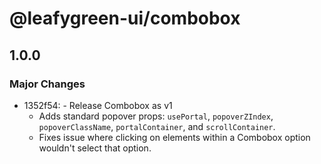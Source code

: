 # @leafygreen-ui/combobox

## 1.0.0
### Major Changes

- 1352f54: - Release Combobox as v1
  - Adds standard popover props: `usePortal`, `popoverZIndex`, `popoverClassName`, `portalContainer`, and `scrollContainer`.
  - Fixes issue where clicking on elements within a Combobox option wouldn't select that option.
